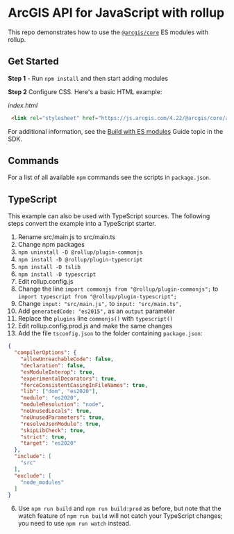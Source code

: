 # ArcGIS API for JavaScript with rollup

This repo demonstrates how to use the [`@arcgis/core`](https://www.npmjs.com/package/@arcgis/core) ES modules with rollup.

## Get Started

**Step 1** - Run `npm install` and then start adding modules

**Step 2** Configure CSS. Here's a basic HTML example:

*index.html*

```html
 <link rel="stylesheet" href="https://js.arcgis.com/4.22/@arcgis/core/assets/esri/themes/light/main.css>
```

For additional information, see the [Build with ES modules](https://developers.arcgis.com/javascript/latest/es-modules/) Guide topic in the SDK.

## Commands

For a list of all available `npm` commands see the scripts in `package.json`.

## TypeScript
This example can also be used with TypeScript sources. The following steps convert the example into a TypeScript starter.

1. Rename src/main.js to src/main.ts
2. Change npm packages
 1. `npm uninstall -D @rollup/plugin-commonjs`
 2. `npm install -D @rollup/plugin-typescript`
 3. `npm install -D tslib`
 4. `npm install -D typescript`
3. Edit rollup.config.js
 1. Change the line `import commonjs from "@rollup/plugin-commonjs";` to `import typescript from "@rollup/plugin-typescript";`
 2. Change `input: "src/main.js",` to `input: "src/main.ts",`
 3. Add `generatedCode: "es2015",` as an `output` parameter
 4. Replace the `plugins` line `commonjs()` with `typescript()`
4. Edit rollup.config.prod.js and make the same changes
5. Add the file `tsconfig.json` to the folder containing `package.json`:
```json
{
  "compilerOptions": {
    "allowUnreachableCode": false,
    "declaration": false,
    "esModuleInterop": true,
    "experimentalDecorators": true,
    "forceConsistentCasingInFileNames": true,
    "lib": ["dom", "es2020"],
    "module": "es2020",
    "moduleResolution": "node",
    "noUnusedLocals": true,
    "noUnusedParameters": true,
    "resolveJsonModule": true,
    "skipLibCheck": true,
    "strict": true,
    "target": "es2020"
  },
  "include": [
    "src"
  ],
  "exclude": [
    "node_modules"
  ]
}
```
6. Use `npm run build` and `npm run build:prod` as before, but note that the watch feature of `npm run build` will not catch your TypeScript changes; you need to use `npm run watch` instead.
